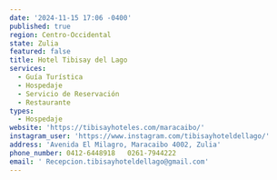 ```yaml
---
date: '2024-11-15 17:06 -0400'
published: true
region: Centro-Occidental
state: Zulia
featured: false
title: Hotel Tibisay del Lago
services:
  - Guía Turística
  - Hospedaje
  - Servicio de Reservación
  - Restaurante
types:
  - Hospedaje
website: 'https://tibisayhoteles.com/maracaibo/'
instagram_user: 'https://www.instagram.com/tibisayhoteldellago/'
address: 'Avenida El Milagro, Maracaibo 4002, Zulia'
phone_number: 0412-6448918   0261-7944222
email: ' Recepcion.tibisayhoteldellago@gmail.com'
---
```



